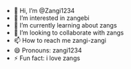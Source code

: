 - 👋 Hi, I’m @Zangi1234
- 👀 I’m interested in zangebi
- 🌱 I’m currently learning about zangs
- 💞️ I’m looking to collaborate with zangs
- 📫 How to reach me zangi-zangi
- 😄 Pronouns: zangi1234
- ⚡ Fun fact: i love zangs

<!---
Zangi1234/Zangi1234 is a ✨ special ✨ repository because its `README.md` (this file) appears on your GitHub profile.
You can click the Preview link to take a look at your changes.
--->
